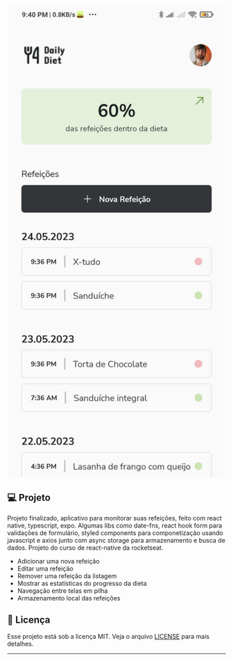 <p align="center">
  <img alt="Rocketseat Education" src="/assets/preview.jpeg" width='500px'/>
</p>



## 💻 Projeto

Projeto finalizado, aplicativo para monitorar suas refeições, feito com react native, typescript, expo. Algumas libs como date-fns, react hook form para validações de formulário, styled components para componetização usando javascript e axios junto com async storage para armazenamento e busca de dados. Projeto do curso de react-native da rocketseat.
- Adicionar uma nova refeição
- Editar uma refeição
- Remover uma refeição da listagem
- Mostrar as estatísticas do progresso da dieta
- Navegação entre telas em pilha
- Armazenamento local das refeições

## 📝 Licença

Esse projeto está sob a licença MIT. Veja o arquivo [LICENSE](LICENSE) para mais detalhes.

---

